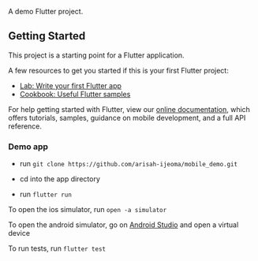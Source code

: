 A demo Flutter project.

## Getting Started

This project is a starting point for a Flutter application.

A few resources to get you started if this is your first Flutter project:

- [Lab: Write your first Flutter app](https://flutter.dev/docs/get-started/codelab)
- [Cookbook: Useful Flutter samples](https://flutter.dev/docs/cookbook)

For help getting started with Flutter, view our
[online documentation](https://flutter.dev/docs), which offers tutorials,
samples, guidance on mobile development, and a full API reference.

### Demo app
- run `git clone https://github.com/arisah-ijeoma/mobile_demo.git`

- cd into the app directory

- run `flutter run`

To open the ios simulator, run `open -a simulator`

To open the android simulator, go on [Android Studio](https://developer.android.com/studio) and open a virtual device

To run tests, run `flutter test`
